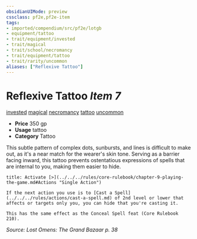 ```yaml
---
obsidianUIMode: preview
cssclass: pf2e,pf2e-item
tags:
- imported/compendium/src/pf2e/lotgb
- equipment/tattoo
- trait/equipment/invested
- trait/magical
- trait/school/necromancy
- trait/equipment/tattoo
- trait/rarity/uncommon
aliases: ["Reflexive Tattoo"]
---
```

# Reflexive Tattoo *Item 7*  
[invested](invested.md)  [magical](magical.md)  [necromancy](necromancy.md)  [tattoo](tattoo-lowg.md)  [uncommon](uncommon.md)  

- **Price** 350 gp
- **Usage** tattoo
- **Category** Tattoo

This subtle pattern of complex dots, sunbursts, and lines is difficult to make out, as it's a near match for the wearer's skin tone. Serving as a barrier facing inward, this tattoo prevents ostentatious expressions of spells that are internal to you, making them easier to hide.

```ad-embed-ability
title: Activate [>](../../../rules/core-rulebook/chapter-9-playing-the-game.md#Actions "Single Action")

If the next action you use is to [Cast a Spell](../../../rules/actions/cast-a-spell.md) of 2nd level or lower that affects or targets only you, you can hide that you're casting it.

This has the same effect as the Conceal Spell feat (Core Rulebook 210).
```

*Source: Lost Omens: The Grand Bazaar p. 38*
